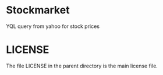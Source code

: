 Stockmarket
===========

YQL query from yahoo for stock prices

LICENSE
=======

The file LICENSE in the parent directory is the main license file.
